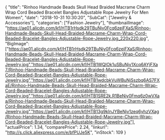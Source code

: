 {
	"title": "Rinhoo Handmade Beads Skull Head Braided Macrame Charm Wrap Cord Beaded Bracelet Bangles Adjustable Rope Jewelry For Men Women",
	"date": "2018-10-31 10:30:20",
	"SubCat": ["Jewelry & Accessories"],
	"categories": ["Fashion Jewelry"],
	"thumbnailImage": "https://ae01.alicdn.com/kf/HTB1rHsdk29TBuNjy0Fcq6zeiFXaS/Rinhoo-Handmade-Beads-Skull-Head-Braided-Macrame-Charm-Wrap-Cord-Beaded-Bracelet-Bangles-Adjustable-Rope-Jewelry.jpg_220x220.jpg",
	"BigImage": ["https://ae01.alicdn.com/kf/HTB1rHsdk29TBuNjy0Fcq6zeiFXaS/Rinhoo-Handmade-Beads-Skull-Head-Braided-Macrame-Charm-Wrap-Cord-Beaded-Bracelet-Bangles-Adjustable-Rope-Jewelry.jpg","https://ae01.alicdn.com/kf/HTB1WQIOk1uSBuNjy1Xcq6AYjFXa7/Rinhoo-Handmade-Beads-Skull-Head-Braided-Macrame-Charm-Wrap-Cord-Beaded-Bracelet-Bangles-Adjustable-Rope-Jewelry.jpg","https://ae01.alicdn.com/kf/HTB1wdcbkVuWBuNjSszbq6AS7FXaE/Rinhoo-Handmade-Beads-Skull-Head-Braided-Macrame-Charm-Wrap-Cord-Beaded-Bracelet-Bangles-Adjustable-Rope-Jewelry.jpg","https://ae01.alicdn.com/kf/HTB1SRE2k.R1BeNjy0Fmq6z0wVXaa/Rinhoo-Handmade-Beads-Skull-Head-Braided-Macrame-Charm-Wrap-Cord-Beaded-Bracelet-Bangles-Adjustable-Rope-Jewelry.jpg","https://ae01.alicdn.com/kf/HTB13g9klnJYBeNjy1zeq6yhzVXag/Rinhoo-Handmade-Beads-Skull-Head-Braided-Macrame-Charm-Wrap-Cord-Beaded-Bracelet-Bangles-Adjustable-Rope-Jewelry.jpg"],
	"actualPrice": 1.34,
	"comparePrice": 2.24,
	"linkurl": "http://s.click.aliexpress.com/e/bfPUJe5K",
	"inStock": 109
}
